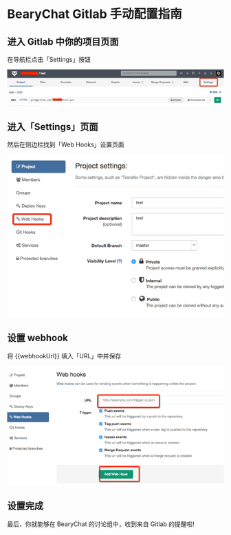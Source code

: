 # BearyChat Gitlab 手动配置指南

## 进入 Gitlab 中你的项目页面

在导航栏点击「Settings」按钮

![](/images/tutorial/gitlab_settings.png)

## 进入「Settings」页面

然后在侧边栏找到「Web Hooks」设置页面

![](/images/tutorial/gitlab_webhook.png)

## 设置 webhook

将 {{webhookUrl}} 填入「URL」中并保存

![](/images/tutorial/gitlab_add_webhook.png)

## 设置完成

最后，你就能够在 BearyChat 的讨论组中，收到来自 Gitlab 的提醒啦!
